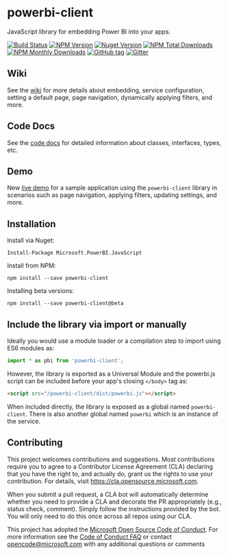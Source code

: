 # powerbi-client
JavaScript library for embedding Power BI into your apps.

[![Build Status](https://img.shields.io/travis/Microsoft/PowerBI-JavaScript/master.svg)](https://travis-ci.org/Microsoft/PowerBI-JavaScript)
[![NPM Version](https://img.shields.io/npm/v/powerbi-client.svg)](https://www.npmjs.com/package/powerbi-client)
[![Nuget Version](https://img.shields.io/nuget/v/Microsoft.PowerBI.JavaScript.svg)](https://www.nuget.org/packages/Microsoft.PowerBI.JavaScript/)
[![NPM Total Downloads](https://img.shields.io/npm/dt/powerbi-client.svg)](https://www.npmjs.com/package/powerbi-client)
[![NPM Monthly Downloads](https://img.shields.io/npm/dm/powerbi-client.svg)](https://www.npmjs.com/package/powerbi-client)
[![GitHub tag](https://img.shields.io/github/tag/microsoft/powerbi-javascript.svg)](https://github.com/Microsoft/PowerBI-JavaScript/tags)
[![Gitter](https://img.shields.io/gitter/room/Microsoft/PowerBI-JavaScript.svg)](https://gitter.im/Microsoft/PowerBI-JavaScript)

## Wiki
See the [wiki](https://github.com/Microsoft/PowerBI-JavaScript/wiki) for more details about embedding, service configuration, setting a default page, page navigation, dynamically applying filters, and more.

## Code Docs
See the [code docs](https://microsoft.github.io/PowerBI-JavaScript) for detailed information about classes, interfaces, types, etc.

## Demo
New [live demo](https://microsoft.github.io/PowerBI-JavaScript/demo) for a sample application using the `powerbi-client` library in scenarios such as page navigation, applying filters, updating settings, and more.

## Installation

Install via Nuget:

`Install-Package Microsoft.PowerBI.JavaScript`

Install from NPM:

`npm install --save powerbi-client`

Installing beta versions:

`npm install --save powerbi-client@beta`

## Include the library via import or manually

Ideally you would use a module loader or a compilation step to import using ES6 modules as:

```javascript
import * as pbi from 'powerbi-client';
```

However, the library is exported as a Universal Module and the powerbi.js script can be included before your app's closing `</body>` tag as:

```html
<script src="/powerbi-client/dist/powerbi.js"></script>
```

When included directly, the library is exposed as a global named `powerbi-client`.
There is also another global named `powerbi` which is an instance of the service.

## Contributing

This project welcomes contributions and suggestions. Most contributions require you to agree to a Contributor License Agreement (CLA) declaring that you have the right to, and actually do, grant us the rights to use your contribution. For details, visit <https://cla.opensource.microsoft.com>.

When you submit a pull request, a CLA bot will automatically determine whether you need to provide a CLA and decorate the PR appropriately (e.g., status check, comment). Simply follow the instructions provided by the bot. You will only need to do this once across all repos using our CLA.

This project has adopted the [Microsoft Open Source Code of Conduct](https://opensource.microsoft.com/codeofconduct/). For more information see the [Code of Conduct FAQ](https://opensource.microsoft.com/codeofconduct/faq/) or contact [opencode@microsoft.com](mailto:opencode@microsoft.com) with any additional questions or comments
